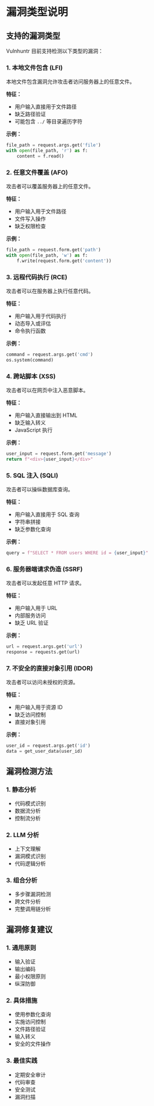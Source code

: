 # 漏洞类型说明

## 支持的漏洞类型

Vulnhuntr 目前支持检测以下类型的漏洞：

### 1. 本地文件包含 (LFI)

本地文件包含漏洞允许攻击者访问服务器上的任意文件。

**特征：**
- 用户输入直接用于文件路径
- 缺乏路径验证
- 可能包含 `../` 等目录遍历字符

**示例：**
```python
file_path = request.args.get('file')
with open(file_path, 'r') as f:
    content = f.read()
```

### 2. 任意文件覆盖 (AFO)

攻击者可以覆盖服务器上的任意文件。

**特征：**
- 用户输入用于文件路径
- 文件写入操作
- 缺乏权限检查

**示例：**
```python
file_path = request.form.get('path')
with open(file_path, 'w') as f:
    f.write(request.form.get('content'))
```

### 3. 远程代码执行 (RCE)

攻击者可以在服务器上执行任意代码。

**特征：**
- 用户输入用于代码执行
- 动态导入或评估
- 命令执行函数

**示例：**
```python
command = request.args.get('cmd')
os.system(command)
```

### 4. 跨站脚本 (XSS)

攻击者可以在网页中注入恶意脚本。

**特征：**
- 用户输入直接输出到 HTML
- 缺乏输入转义
- JavaScript 执行

**示例：**
```python
user_input = request.form.get('message')
return f"<div>{user_input}</div>"
```

### 5. SQL 注入 (SQLI)

攻击者可以操纵数据库查询。

**特征：**
- 用户输入直接用于 SQL 查询
- 字符串拼接
- 缺乏参数化查询

**示例：**
```python
query = f"SELECT * FROM users WHERE id = {user_input}"
```

### 6. 服务器端请求伪造 (SSRF)

攻击者可以发起任意 HTTP 请求。

**特征：**
- 用户输入用于 URL
- 内部服务访问
- 缺乏 URL 验证

**示例：**
```python
url = request.args.get('url')
response = requests.get(url)
```

### 7. 不安全的直接对象引用 (IDOR)

攻击者可以访问未授权的资源。

**特征：**
- 用户输入用于资源 ID
- 缺乏访问控制
- 直接对象引用

**示例：**
```python
user_id = request.args.get('id')
data = get_user_data(user_id)
```

## 漏洞检测方法

### 1. 静态分析

- 代码模式识别
- 数据流分析
- 控制流分析

### 2. LLM 分析

- 上下文理解
- 漏洞模式识别
- 代码逻辑分析

### 3. 组合分析

- 多步骤漏洞检测
- 跨文件分析
- 完整调用链分析

## 漏洞修复建议

### 1. 通用原则

- 输入验证
- 输出编码
- 最小权限原则
- 纵深防御

### 2. 具体措施

- 使用参数化查询
- 实施访问控制
- 文件路径验证
- 输入转义
- 安全的文件操作

### 3. 最佳实践

- 定期安全审计
- 代码审查
- 安全测试
- 漏洞扫描 